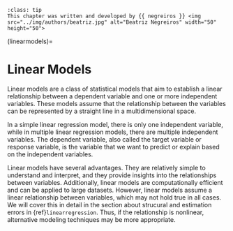 ```{admonition} Contributor
:class: tip
This chapter was written and developed by {{ negreiros }} <img src="../img/authors/beatriz.jpg" alt="Beatriz Negreiros" width="50" height="50">
```

(linearmodels)=

# Linear Models

Linear models are a class of statistical models that aim to establish a linear relationship between a dependent variable and one or more independent variables. These models assume that the relationship between the variables can be represented by a straight line in a multidimensional space.

In a simple linear regression model, there is only one independent variable, while in multiple linear regression models, there are multiple independent variables. The dependent variable, also called the target variable or response variable, is the variable that we want to predict or explain based on the independent variables.

Linear models have several advantages. They are relatively simple to understand and interpret, and they provide insights into the relationships between variables. Additionally, linear models are computationally efficient and can be applied to large datasets. However, linear models assume a linear relationship between variables, which may not hold true in all cases. We will cover this in detail in the section about strucural and estimation errors in {ref}`linearregression`. Thus, if the relationship is nonlinear, alternative modeling techniques may be more appropriate.